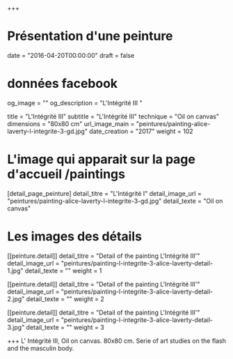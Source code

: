 +++
# Présentation d'une peinture
date = "2016-04-20T00:00:00"
draft = false

# données facebook
og_image = ""
og_description = "L'Intégrité III "

title = "L'Intégrité III"
subtitle = "L'Intégrité III"
technique = "Oil on canvas"
dimensions = "80x80 cm"
url_image_main = "peintures/painting-alice-laverty-l-integrite-3-gd.jpg"
date_creation = "2017"
weight = 102

# L'image qui apparait sur la page d'accueil /paintings
[detail_page_peinture]
detail_titre = "L'Intégrité I"
detail_image_url = "peintures/painting-alice-laverty-l-integrite-3-gd.jpg"
detail_texte = "Oil on canvas"

# Les images des détails
[[peinture.detail]]
detail_titre = "Detail of the painting L'Intégrité III'"
detail_image_url = "peintures/painting-l-integrite-3-alice-laverty-detail-1.jpg"
detail_texte = ""
weight = 1

[[peinture.detail]]
detail_titre = "Detail of the painting L'Intégrité III'"
detail_image_url = "peintures/painting-l-integrite-3-alice-laverty-detail-2.jpg"
detail_texte = ""
weight = 2

[[peinture.detail]]
detail_titre = "Detail of the painting L'Intégrité III'"
detail_image_url = "peintures/painting-l-integrite-3-alice-laverty-detail-3.jpg"
detail_texte = ""
weight = 3

+++
L' Intégrité III, Oil on canvas. 80x80 cm. Serie of art studies on the flash and the masculin body.
